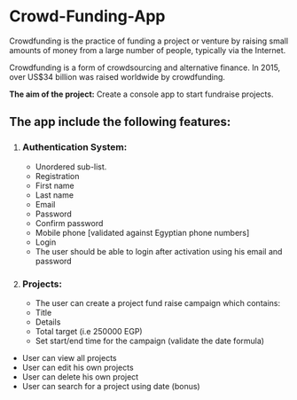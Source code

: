 # Crowd-Funding-App

Crowdfunding is the practice of funding a project or venture by raising small amounts of money from a large number of people, typically via the Internet.

Crowdfunding is a form of crowdsourcing and alternative finance. In 2015, over US$34 billion was raised worldwide by crowdfunding.

<b>The aim of the project:</b> Create a console app to start fundraise projects.

## The app include the following features:

1. ### Authentication System:
    * Unordered sub-list. 
    * Registration
    * First name
    * Last name
    * Email
    * Password
    * Confirm password
    * Mobile phone [validated against Egyptian phone numbers]
    * Login
    * The user should be able to login after activation using his email and password

2. ### Projects:
    * The user can create a project fund raise campaign which contains:
    * Title
    * Details
    * Total target (i.e 250000 EGP)
    * Set start/end time for the campaign (validate the date formula)

* User can view all projects
* User can edit his own projects
* User can delete his own project
* User can search for a project using date (bonus)
